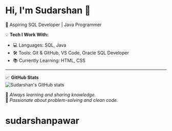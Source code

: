 # Hi, I'm Sudarshan 👋

🚀 Aspiring SQL Developer | Java Programmer  

💡 **Tech I Work With:**

- 💻 Languages: SQL, Java  
- 🛠️ Tools: Git & GitHub, VS Code, Oracle SQL Developer  
- 📚 Currently Learning: HTML, CSS  

---

📈 **GitHub Stats**  
![Sudarshan's GitHub stats](https://github-readme-stats.vercel.app/api?username=SudarshanPawar&show_icons=true&theme=github_dark)

🌱 *Always learning and sharing knowledge.*  
🧠 *Passionate about problem-solving and clean code.*
# sudarshanpawar

